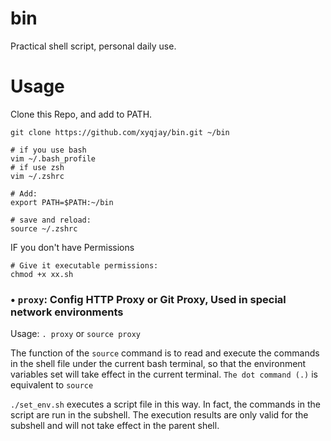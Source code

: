 # bin
Practical shell script, personal daily use.

# Usage
Clone this Repo, and add to PATH.
```
git clone https://github.com/xyqjay/bin.git ~/bin

# if you use bash
vim ~/.bash_profile
# if use zsh
vim ~/.zshrc

# Add:
export PATH=$PATH:~/bin

# save and reload:
source ~/.zshrc
```
IF you don't have Permissions
```
# Give it executable permissions:
chmod +x xx.sh
```
### • `proxy`: Config HTTP Proxy or Git Proxy, Used in special network environments

Usage: `. proxy` or `source proxy`

The function of the `source` command is to read and execute the commands in the shell file under the current bash terminal, so that the environment variables set will take effect in the current terminal. `The dot command (.)` is equivalent to `source`

`./set_env.sh` executes a script file in this way. In fact, the commands in the script are run in the subshell. The execution results are only valid for the subshell and will not take effect in the parent shell.